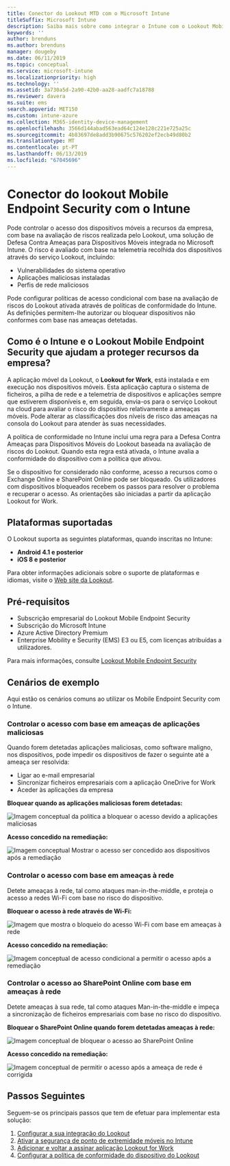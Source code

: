 ```yaml
---
title: Conector do Lookout MTD com o Microsoft Intune
titleSuffix: Microsoft Intune
description: Saiba mais sobre como integrar o Intune com o Lookout Mobile Threat Defense (Defesa Contra Ameaças para Dispositivos Móveis) para controlar o acesso de dispositivos móveis aos seus recursos empresariais.
keywords: ''
author: brenduns
ms.author: brenduns
manager: dougeby
ms.date: 06/11/2019
ms.topic: conceptual
ms.service: microsoft-intune
ms.localizationpriority: high
ms.technology: ''
ms.assetid: 3a730a5d-2a90-42b0-aa28-aadfc7a18788
ms.reviewer: davera
ms.suite: ems
search.appverid: MET150
ms.custom: intune-azure
ms.collection: M365-identity-device-management
ms.openlocfilehash: 3566d144abad563ead64c124e128c221e725a25c
ms.sourcegitcommit: 4b83697de8add3b90675c576202ef2ecb49d80b2
ms.translationtype: MT
ms.contentlocale: pt-PT
ms.lasthandoff: 06/13/2019
ms.locfileid: "67045696"
---
```

# <a name="lookout-mobile-endpoint-security-connector-with-intune"></a>Conector do lookout Mobile Endpoint Security com o Intune

Pode controlar o acesso dos dispositivos móveis a recursos da empresa, com base na avaliação de riscos realizada pelo Lookout, uma solução de Defesa Contra Ameaças para Dispositivos Móveis integrada no Microsoft Intune. O risco é avaliado com base na telemetria recolhida dos dispositivos através do serviço Lookout, incluindo:
- Vulnerabilidades do sistema operativo
- Aplicações maliciosas instaladas
- Perfis de rede maliciosos

Pode configurar políticas de acesso condicional com base na avaliação de riscos do Lookout ativada através de políticas de conformidade do Intune. As definições permitem-lhe autorizar ou bloquear dispositivos não conformes com base nas ameaças detetadas.

## <a name="how-do-intune-and-lookout-mobile-endpoint-security-help-protect-company-resources"></a>Como é o Intune e o Lookout Mobile Endpoint Security que ajudam a proteger recursos da empresa?
A aplicação móvel da Lookout, o **Lookout for Work**, está instalada e em execução nos dispositivos móveis. Esta aplicação captura o sistema de ficheiros, a pilha de rede e a telemetria de dispositivos e aplicações sempre que estiverem disponíveis e, em seguida, envia-os para o serviço Lookout na cloud para avaliar o risco do dispositivo relativamente a ameaças móveis. Pode alterar as classificações dos níveis de risco das ameaças na consola do Lookout para atender às suas necessidades.  

A política de conformidade no Intune inclui uma regra para a Defesa Contra Ameaças para Dispositivos Móveis do Lookout baseada na avaliação de riscos do Lookout. Quando esta regra está ativada, o Intune avalia a conformidade do dispositivo com a política que ativou.

Se o dispositivo for considerado não conforme, acesso a recursos como o Exchange Online e SharePoint Online pode ser bloqueado. Os utilizadores com dispositivos bloqueados recebem os passos para resolver o problema e recuperar o acesso. As orientações são iniciadas a partir da aplicação Lookout for Work.

## <a name="supported-platforms"></a>Plataformas suportadas  
O Lookout suporta as seguintes plataformas, quando inscritas no Intune:
* **Android 4.1 e posterior**  
* **iOS 8 e posterior**  

Para obter informações adicionais sobre o suporte de plataformas e idiomas, visite o [Web site da Lookout](https://personal.support.lookout.com/hc/articles/114094140253).  

## <a name="prerequisites"></a>Pré-requisitos
* Subscrição empresarial do Lookout Mobile Endpoint Security  
* Subscrição do Microsoft Intune
* Azure Active Directory Premium
* Enterprise Mobility e Security (EMS) E3 ou E5, com licenças atribuídas a utilizadores.  

Para mais informações, consulte [Lookout Mobile Endpoint Security](https://www.lookout.com/products/mobile-endpoint-security)

## <a name="sample-scenarios"></a>Cenários de exemplo

Aqui estão os cenários comuns ao utilizar os Mobile Endpoint Security com o Intune.

### <a name="control-access-based-on-threats-from-malicious-apps"></a>Controlar o acesso com base em ameaças de aplicações maliciosas
Quando forem detetadas aplicações maliciosas, como software maligno, nos dispositivos, pode impedir os dispositivos de fazer o seguinte até a ameaça ser resolvida:
* Ligar ao e-mail empresarial
* Sincronizar ficheiros empresariais com a aplicação OneDrive for Work
* Aceder às aplicações da empresa

**Bloquear quando as aplicações maliciosas forem detetadas:**

![Imagem conceptual da política a bloquear o acesso devido a aplicações maliciosas](./media/malicious-apps-blocked.png)

**Acesso concedido na remediação:**

![Imagem conceptual Mostrar o acesso ser concedido aos dispositivos após a remediação](./media/malicious-apps-unblocked.png)

### <a name="control-access-based-on-threat-to-network"></a>Controlar o acesso com base em ameaças à rede
Detete ameaças à rede, tal como ataques man-in-the-middle, e proteja o acesso a redes Wi-Fi com base no risco do dispositivo.

**Bloquear o acesso à rede através de Wi-Fi:**

![Imagem que mostra o bloqueio do acesso Wi-Fi com base em ameaças à rede](./media/network-wifi-blocked.png)

**Acesso concedido na remediação:**

![Imagem conceptual de acesso condicional a permitir o acesso após a remediação](./media/network-wifi-unblocked.png)
### <a name="control-access-to-sharepoint-online-based-on-threat-to-network"></a>Controlar o acesso ao SharePoint Online com base em ameaças à rede

Detete ameaças à sua rede, tal como ataques Man-in-the-middle e impeça a sincronização de ficheiros empresariais com base no risco do dispositivo.

**Bloquear o SharePoint Online quando forem detetadas ameaças à rede:**

![Imagem conceptual de bloquear o acesso ao SharePoint Online](./media/network-spo-blocked.png)


**Acesso concedido na remediação:**

![Imagem conceptual de permitir o acesso após a ameaça de rede é corrigida](./media/network-spo-unblocked.png)

## <a name="next-steps"></a>Passos Seguintes
Seguem-se os principais passos que tem de efetuar para implementar esta solução:
1.  [Configurar a sua integração do Lookout](lookout-mtd-connector-integration.md)
2.  [Ativar a segurança de ponto de extremidade móveis no Intune](mtd-connector-enable.md)
3.  [Adicionar e voltar a assinar aplicação Lookout for Work](mtd-apps-ios-app-configuration-policy-add-assign.md)
4.  [Configurar a política de conformidade do dispositivo do Lookout](mtd-device-compliance-policy-create.md)
